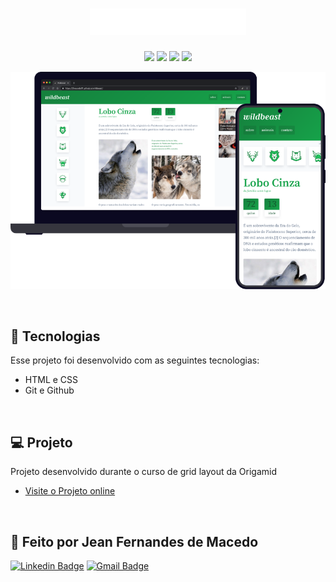 <h1 align="center"><img width="250px" src="./.github/wildbeast.svg"></h1>

<p align="center"></p>

<p align="center">
  <img src="https://img.shields.io/github/last-commit/jfmacedo91/wildbeast/main?color=%15803D" />
  <img src="https://img.shields.io/github/languages/count/jfmacedo91/wildbeast?color=%15803D" />
  <img src="https://img.shields.io/github/languages/top/jfmacedo91/wildbeast?color=%15803D" />
  <img src="https://img.shields.io/github/languages/code-size/jfmacedo91/wildbeast?color=%15803D" />
</p>

<p align="center">
  <img src="./.github/github-wildbeast.png" />
</p>

<br/>

## 🚀 Tecnologias

Esse projeto foi desenvolvido com as seguintes tecnologias:

- HTML e CSS
- Git e Github

<br/>

## 💻 Projeto

Projeto desenvolvido durante o curso de grid layout da Origamid
- [Visite o Projeto online](https://jfmacedo91.github.io/wildbeast/)

<br/>

## 💚 Feito por Jean Fernandes de Macedo

[![Linkedin Badge](https://img.shields.io/badge/-Jean%20Fernandes%20de%20Macedo-0077B5?logo=Linkedin&link=https://www.linkedin.com/in/jean-fernandes-de-macedo-b843a3194/)](https://www.linkedin.com/in/jfmacedo91/)
[![Gmail Badge](https://img.shields.io/badge/-jfmacedo91@gmail.com-c14438?logo=Gmail&logoColor=white&link=mailto:jfmacedo91@gmail.com)](mailto:jfmacedo91@gmail.com)